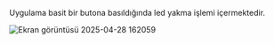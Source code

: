 Uygulama basit bir butona basıldığında led yakma işlemi içermektedir.

![Ekran görüntüsü 2025-04-28 162059](https://github.com/user-attachments/assets/5f06f09c-110e-4ced-8242-780253331367)
